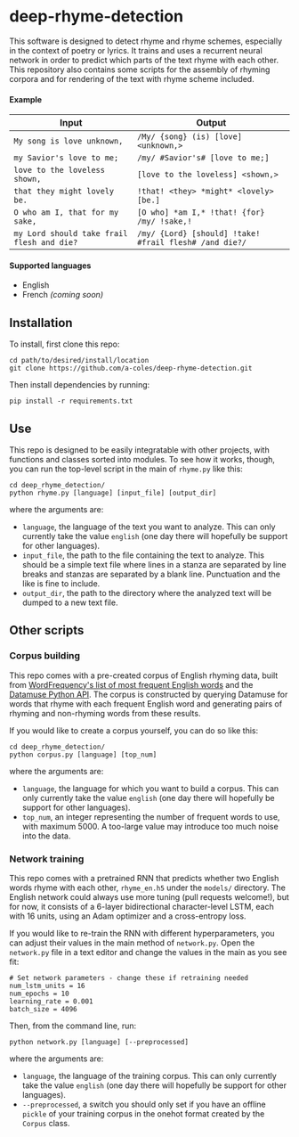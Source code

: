 # deep-rhyme-detection

This software is designed to detect rhyme and rhyme schemes, especially in the context of poetry or lyrics. It trains and uses a recurrent neural network in order to predict which parts of the text rhyme with each other. This repository also contains some scripts for the assembly of rhyming corpora and for rendering of the text with rhyme scheme included.

#### Example

| Input | Output |
| --- | --- |
| `My song is love unknown,` | `/My/ {song} (is) [love] <unknown,>` |
| `my Savior's love to me;` | `/my/ #Savior's# [love to me;]` |
| `love to the loveless shown,` | `[love to the loveless] <shown,>` |
| `that they might lovely be.` | `!that! <they> *might* <lovely> [be.]` |
| `O who am I, that for my sake,` | `[O who] *am I,* !that! {for} /my/ !sake,!` |
| `my Lord should take frail flesh and die?` | `/my/ {Lord} [should] !take! #frail flesh# /and die?/` |


#### Supported languages

* English
* French _(coming soon)_


## Installation

To install, first clone this repo:

```
cd path/to/desired/install/location
git clone https://github.com/a-coles/deep-rhyme-detection.git
```

Then install dependencies by running:

```
pip install -r requirements.txt
```

## Use

This repo is designed to be easily integratable with other projects, with functions and classes sorted into modules. To see how it works, though, you can run the top-level script in the main of `rhyme.py` like this:

```
cd deep_rhyme_detection/
python rhyme.py [language] [input_file] [output_dir]
```

where the arguments are:

* `language`, the language of the text you want to analyze. This can only currently take the value `english` (one day there will hopefully be support for other languages). 
* `input_file`, the path to the file containing the text to analyze. This should be a simple text file where lines in a stanza are separated by line breaks and stanzas are separated by a blank line. Punctuation and the like is fine to include.
* `output_dir`, the path to the directory where the analyzed text will be dumped to a new text file.



## Other scripts

### Corpus building

This repo comes with a pre-created corpus of English rhyming data, built from [WordFrequency's list of most frequent English words](https://www.wordfrequency.info/free.asp) and the [Datamuse Python API](https://github.com/gmarmstrong/python-datamuse/). The corpus is constructed by querying Datamuse for words that rhyme with each frequent English word and generating pairs of rhyming and non-rhyming words from these results.

If you would like to create a corpus yourself, you can do so like this:

```
cd deep_rhyme_detection/
python corpus.py [language] [top_num]
```

where the arguments are:

* `language`, the language for which you want to build a corpus. This can only currently take the value `english` (one day there will hopefully be support for other languages). 
* `top_num`, an integer representing the number of frequent words to use, with maximum 5000. A too-large value may introduce too much noise into the data.

### Network training

This repo comes with a pretrained RNN that predicts whether two English words rhyme with each other, `rhyme_en.h5` under the `models/` directory. The English network could always use more tuning (pull requests welcome!), but for now, it consists of a 6-layer bidirectional character-level LSTM, each with 16 units, using an Adam optimizer and a cross-entropy loss.

If you would like to re-train the RNN with different hyperparameters, you can adjust their values in the main method of `network.py`. Open the `network.py` file in a text editor and change the values in the main as you see fit:

```
# Set network parameters - change these if retraining needed
num_lstm_units = 16
num_epochs = 10
learning_rate = 0.001
batch_size = 4096
```

Then, from the command line, run:

```
python network.py [language] [--preprocessed]
```

where the arguments are:

* `language`, the language of the training corpus. This can only currently take the value `english` (one day there will hopefully be support for other languages). 
* `--preprocessed`, a switch you should only set if you have an offline `pickle` of your training corpus in the onehot format created by the `Corpus` class.
